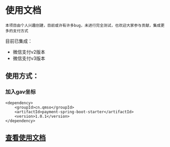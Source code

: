 # 使用文档
`本项目由个人兴趣创建，目前或许有许多bug，未进行完全测试，也欢迎大家参与贡献，集成更多的支付方式`

目前已集成：
* 微信支付v2版本
* 微信支付v3版本

## 使用方式：

### 加入gav坐标
    <dependency>
        <groupId>cn.qmso</groupId>
        <artifactId>payment-spring-boot-starter</artifactId>
        <version>1.0.1</version>
    </dependency>
## [查看使用文档](https://github.com/LjunT/payment/wiki)    
